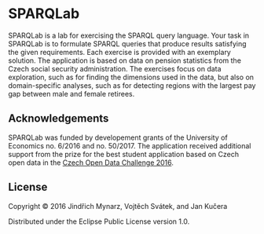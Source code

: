 # SPARQLab

SPARQLab is a lab for exercising the SPARQL query language. Your task in SPARQLab is to formulate SPARQL queries that produce results satisfying the given requirements. Each exercise is provided with an exemplary solution. The application is based on data on pension statistics from the Czech social security administration. The exercises focus on data exploration, such as for finding the dimensions used in the data, but also on domain-specific analyses, such as for detecting regions with the largest pay gap between male and female retirees.

## Acknowledgements

SPARQLab was funded by developement grants of the University of Economics no. 6/2016 and no. 50/2017. The application received additional support from the prize for the best student application based on Czech open data in the [Czech Open Data Challenge 2016](http://www.otevrenadata.cz/soutez/soutezni-aplikace-2016).

## License

Copyright © 2016 Jindřich Mynarz, Vojtěch Svátek, and Jan Kučera

Distributed under the Eclipse Public License version 1.0.
